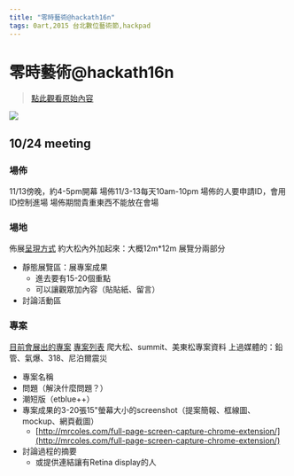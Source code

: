 ```yaml
---
title: "零時藝術@hackath16n"
tags: 0art,2015 台北數位藝術節,hackpad
---
```


# 零時藝術@hackath16n

> [點此觀看原始內容](https://g0v.hackpad.tw/AhBaJJ6GX6V)

![](https://g0vhackmd.blob.core.windows.net/g0v-hackmd-images/upload_52e837ecdc1f61067441380d56052130)
## 10/24 meeting

### 場佈

11/13傍晚，約4-5pm開幕
場佈11/3-13每天10am-10pm
場佈的人要申請ID，會用ID控制進場
場佈期間貴重東西不能放在會場

### 場地

佈展[呈現方式](https://g0v.hackpad.tw/6BhgI4Rowyu)
約大松內外加起來：大概12m*12m
展覽分兩部分
- 靜態展覽區：展專案成果
    - 進去要有15-20個重點
    - 可以讓觀眾加內容（貼貼紙、留言）
- 討論活動區

### 專案

[目前會展出的專案](https://g0v.hackpad.tw/6BhgI4Rowyu)
[專案列表](https://docs.google.com/spreadsheets/d/1LdUOSnyQSPtqQCK35yTq7SUHYQjpCc_HuUNyaH3PiLM/edit#gid=0)
爬大松、summit、美東松專案資料
上過媒體的：鉛管、氣爆、318、尼泊爾震災

- 專案名稱
- 問題（解決什麼問題？）
- 潮短版（etblue++）
- 專案成果的3-20張15"螢幕大小的screenshot（提案簡報、框線圖、mockup、網頁截圖）
    - [http://mrcoles.com/full-page-screen-capture-chrome-extension/](http://mrcoles.com/full-page-screen-capture-chrome-extension/)
- 討論過程的摘要
    - 或提供連結讓有Retina display的人


